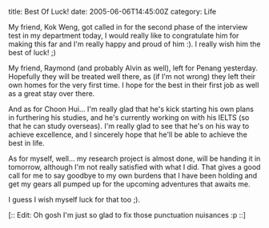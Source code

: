 title: Best Of Luck!
date: 2005-06-06T14:45:00Z
category: Life

My friend, Kok Weng, got called in for the second phase of the interview test in my department today, I would really like to congratulate him for making this far and I'm really happy and proud of him :). I really wish him the best of luck! ;)

My friend, Raymond (and probably Alvin as well), left for Penang yesterday. Hopefully they will be treated well there, as (if I'm not wrong) they left their own homes for the very first time. I hope for the best in their first job as well as a great stay over there.

And as for Choon Hui… I'm really glad that he's kick starting his own plans in furthering his studies, and he's currently working on with his IELTS (so that he can study overseas). I'm really glad to see that he's on his way to achieve excellence, and I sincerely hope that he'll be able to achieve the best in life.

As for myself, well… my research project is almost done, will be handing it in tomorrow, although I'm not really satisfied with what I did. That gives a good call for me to say goodbye to my own burdens that I have been holding and get my gears all pumped up for the upcoming adventures that awaits me.

I guess I wish myself luck for that too ;).

[:: Edit: Oh gosh I'm just so glad to fix those punctuation nuisances :p ::]
